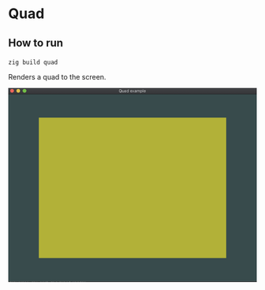 # Quad

## How to run

`zig build quad`

Renders a quad to the screen.

![Quad output](../../webpage/quad.png)